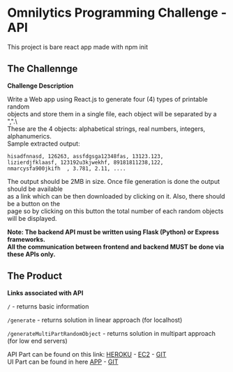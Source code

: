 # Omnilytics Programming Challenge - API

This project is bare react app made with npm init

## The Challennge

**Challenge Description**

Write a Web app using React.js to generate four (4) types of printable random  
objects and store them in a single file, each object will be separated by a ",".\  
These are the 4 objects: alphabetical strings, real numbers, integers, alphanumerics.\
Sample extracted output:

`hisadfnnasd, 126263, assfdgsga12348fas, 13123.123,`  
`lizierdjfklaasf, 123192u3kjwekhf, 89181811238,122,`  
`nmarcysfa900jkifh  , 3.781, 2.11, ....`

The output should be 2MB in size. Once file generation is done the output should be available   
as a link which can be then downloaded by clicking on it. Also, there should be a button on the   
page so by clicking on this button the total number of each random objects will be displayed.


**Note: The backend API must be written using Flask (Python) or Express frameworks.  
All the communication between frontend and backend MUST be done via these APIs only.**

## The Product 

**Links associated with API**  

`/` - returns basic information

`/generate`  - returns solution in linear approach (for localhost)

`/generateMultiPartRandomObject`  - returns solution in multipart approach (for low end servers)

API Part can be found on this link: [HEROKU](https://opc-api.herokuapp.com/) - [EC2](http://54.255.196.92:3000) - [GIT](https://github.com/thecasualdev17/opc_api)  
UI Part can be found in here [APP](https://opc-ui.netlify.app/) - [GIT](https://github.com/thecasualdev17/opc_ui)